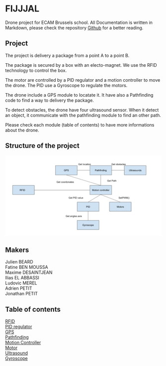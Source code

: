 # FIJJJAL
Drone project for ECAM Brussels school. 
All Documentation is written in Markdown, please check the repository [Github](https://github.com/JonathanPetit/FIJJJAL) for a better reading.

## Project
The project is delivery a package from a point A to a point B. 

The package is secured by a box with an electo-magnet. We use the RFID technology to control the box. 

The motor are controlled by a PID regulator and a motion controller to move the drone. The PID use a Gyroscope to regulate the motors.

The drone include a GPS module to locatate it. It have also a Pathfinding code to find a way to delivery the package. 

To detect obstacles, the drone have four ultrasound sensor. When it detect an object, it communicate with the pathfinding module to find an other path. 

Please check each module (table of contents) to have more informations about the drone.

## Structure of the project
![picture alt](doc/fijjal.png)

## Makers
Julien BEARD </br>
Fatine BEN MOUSSA </br>
Maxime DESAINTJEAN </br>
Ilias EL ABBASSI </br>
Ludovic MEREL </br>
Adrien PETIT </br>
Jonathan PETIT </br>

## Table of contents
[RFID](./rfid/readme.md) </br>
[PID regulator](./pid/README.md) </br>
[GPS](./gps/README.md) </br>
[Pathfinding](./pathfinding/README.md)</br>
[Motion Controller](./motionController/README.md)</br>
[Motor](./motor/README.md)</br>
[Ultrasound](./ultrasound/README.md)</br>
[Gyroscope](./gyro/README.md)</br>